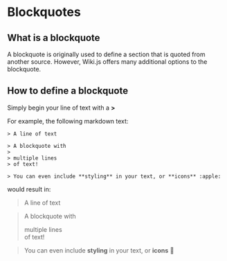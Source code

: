 <!-- TITLE: Wiki Tips -->
<!-- SUBTITLE: A quick summary of Wiki Tips -->

# Blockquotes
## What is a blockquote
A blockquote is originally used to define a section that is quoted from another source. However, Wiki.js offers many additional options to the blockquote.

## How to define a blockquote
Simply begin your line of text with a **>**

For example, the following markdown text:


```text
> A line of text

> A blockquote with
> 
> multiple lines  
> of text!

> You can even include **styling** in your text, or **icons** :apple:
```

would result in:

> A line of text

> A blockquote with
> 
> multiple lines  
> of text!

> You can even include **styling** in your text, or **icons** :apple:

